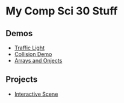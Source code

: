 # My Comp Sci 30 Stuff

## Demos
- [Traffic Light](TrafficLight)
- [Collision Demo](Collision)
- [Arrays and Onjects](Circles)

## Projects
- [Interactive Scene](InteractiveScene)
